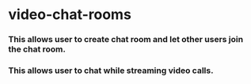# video-chat-rooms
### This allows user to create chat room and let other users join the chat room.
### This allows user to chat while streaming video calls. 
